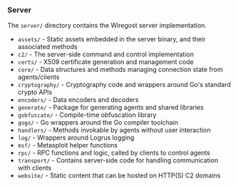### Server

The `server/` directory contains the Wiregost server implementation.

* `assets/`         - Static assets embedded in the server binary, and their associated methods
* `c2/`             - The server-side command and control implementation
* `certs/`          - X509 certificate generation and management code
* `core/`           - Data structures and methods managing connection state from agents/clients
* `cryptography/`   - Cryptography code and wrappers around Go's standard crypto APIs
* `encoders/`       - Data encoders and decoders
* `generate/`       - Package for generating agents and shared libraries
* `gobfuscate/`     - Compile-time obfuscation library
* `gogo/`           - Go wrappers around the Go compiler toolchain
* `handlers/`       - Methods invokable by agents without user interaction
* `log/`            - Wrappers around Logrus logging
* `msf/`            - Metasploit helper functions
* `rpc/`            - RPC functions and logic, called by clients to control agents
* `transport/`      - Contains server-side code for handling communication with clients
* `website/`        - Static content that can be hosted on HTTP(S) C2 domains
